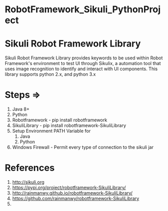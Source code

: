 # RobotFramework_Sikuli_PythonProject

# Sikuli Robot Framework Library
Sikuli Robot Framework Library provides keywords to be used within Robot Framework's environment to test UI through Sikulix, a automation tool that uses image recognition to identify and interact with UI components.
This library supports python 2.x, and python 3.x


# Steps =>
1) Java 8+
2) Python
3) Robotframework - pip install robotframework
4) SikuliLibrary - pip install robotframework-SikuliLibrary
5) Setup Environment PATH Variable for 
   1) Java
   2) Python
6) Windows Firewall - Permit every type of connection to the sikuli jar 


# References
1) http://sikuli.org
2) https://pypi.org/project/robotframework-SikuliLibrary/
3) http://rainmanwy.github.io/robotframework-SikuliLibrary/
4) https://github.com/rainmanwy/robotframework-SikuliLibrary
5) 